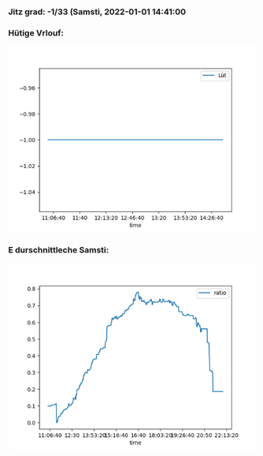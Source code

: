 ### Jitz grad: -1/33 (Samsti, 2022-01-01 14:41:00

### Hütige Vrlouf:
![Graph](Today.png)

### E durschnittleche Samsti:
![Graph](Samsti.png)